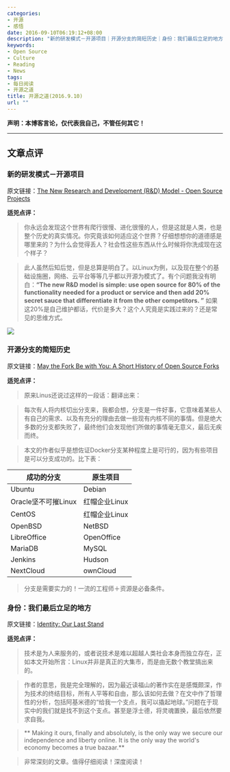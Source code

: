 ```yaml
---
categories:
- 开源
- 感悟
date: 2016-09-10T06:19:12+08:00
description: "新的研发模式－开源项目｜开源分支的简短历史｜身份：我们最后立足的地方"
keywords:
- Open Source
- Culture
- Reading
- News
tags:
- 每日阅读
- 开源之道
title: 开源之道(2016.9.10)
url: ""
---
```


**声明：本博客言论，仅代表我自己，不管任何其它！**

---

## 文章点评

### 新的研发模式－开源项目

原文链接：[The New Research and Development (R&D) Model - Open Source Projects](http://www.ucstrategies.com/unified-communications-strategies-views/the-new-research-and-development-rd-model-open-source-projects.aspx)

**适兕点评：**

> 你永远会发现这个世界有爬行很慢、进化很慢的人，但是这就是人类，也是整个历史的真实情况。你究竟该如何适应这个世界？仔细想想你的道德感是哪里来的？为什么会觉得丢人？社会性这些东西从什么时候将你洗成现在这个样子？

> 此人虽然后知后觉，但是总算是明白了。以Linux为例，以及现在整个的基础设施圈，网络、云平台等等几乎都以开源为模式了。有个问题我没有明白：**“The new R&D model is simple: use open source for 80% of the functionality needed for a product or service and then add 20% secret sauce that differentiate it from the other competitors. ”** 如果这20%是自己维护都话，代价是多大？这个人究竟是实践过来的？还是常见的思维方式。

![](http://thenewstack.io/wp-content/uploads/2016/09/potatoes-1448405_640.jpg)

### 开源分支的简短历史

原文链接：[May the Fork Be with You: A Short History of Open Source Forks](http://thenewstack.io/may-fork-short-history-open-source-forks/)

**适兕点评：**

> 原来Linus还说过这样的一段话：翻译出来：

> 每次有人将内核切出分支来，我都会想，分支是一件好事，它意味着某些人有自己的需求、以及有充分的理由去做一些现有内核不同的事情。但是绝大多数的分支都失败了，最终他们会发现他们所做的事情毫无意义，最后无疾而终。

> 本文的作者似乎是想佐证Docker分支某种程度上是可行的，因为有些项目是可以分支成功的。比下表：

| 成功的分支 | 原生项目 | 
| ------------ | ------------- | 
| Ubuntu| Debian  | 
| Oracle坚不可摧Linux |红帽企业Linux  | 
| CentOS |红帽企业Linux  | 
| OpenBSD | NetBSD | 
| LibreOffice | OpenOffice | 
| MariaDB | MySQL | 
| Jenkins | Hudson | 
| NextCloud | ownCloud | 

> 分支是需要实力的！一流的工程师＋资源是必备条件。

### 身份：我们最后立足的地方

原文链接：[Identity: Our Last Stand](http://www.linuxjournal.com/content/identity-our-last-stand)

**适兕点评：**

> 技术是为人来服务的，或者说技术是难以超越人类社会本身而独立存在，正如本文开始所言：Linux并非是真正的大集市，而是由无数个教堂搞出来的。

> 作者的意思，我是完全理解的，因为最近读福山的著作实在是感慨颇深，作为技术的终结目标，所有人平等和自由，那么该如何去做？在文中作了哲理性的分析，包括阿基米德的“给我一个支点，我可以撬起地球。”问题在于现实中的我们就是找不到这个支点。甚至是浮士德，将灵魂置换，最后依然要求自我。

> ** Making it ours, finally and absolutely, is the only way we secure our independence and liberty online. It is the only way the world's economy becomes a true bazaar.** 

> 非常深刻的文章。值得仔细阅读！深度阅读！

